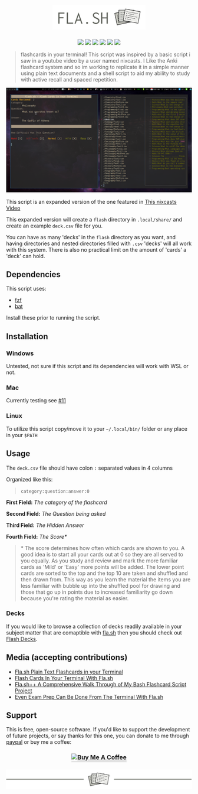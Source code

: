 <!-- Header & Preview Image -->
<h1 align="center">
<img src="/img/flashheader.png" height="50%" width="50%">
</h1>

<!-- Shields -->
<p align="center">
<a href="https://github.com/tallguyjenks/fla.sh/blob/master/LICENSE"><img src="https://img.shields.io/static/v1.svg?style=flat&label=License&message=MIT&logoColor=eceff4&logo=github&colorA=black&colorB=green"/></a>
<a href="https://img.shields.io/travis/tallguyjenks/fla.sh/master"><img src="https://img.shields.io/travis/tallguyjenks/fla.sh/master"></a>
<a href="https://github.com/tallguyjenks/fla.sh/releases/tag/v1.0"><img src="https://img.shields.io/github/downloads/tallguyjenks/fla.sh/v1.0/total?label=Downloads"></a>
<img src="https://img.shields.io/github/commit-activity/m/tallguyjenks/fla.sh">
<a href="https://github.com/tallguyjenks/fla.sh/graphs/contributors"><img src="https://img.shields.io/github/contributors/tallguyjenks/fla.sh"></a>
<img src="https://img.shields.io/github/v/release/tallguyjenks/fla.sh">
  

</p>

<!-- Description -->
> flashcards in your terminal! This script was inspired by a basic script i saw in a youtube video by a user named nixcasts. I Like the Anki flashcard system and so im working to replicate it in a simple manner using plain text documents and a shell script to aid my ability to study with active recall and spaced repetition.

![Preview of fla.sh](./img/flash_preview.png)

This script is an expanded version of the one featured in [This nixcasts Video](https://www.youtube.com/watch?v=lX8jqo70r1I)

This expanded version will create a `flash` directory in `.local/share/` and create an example `deck.csv` file for you.

You can have as many 'decks' in the `flash` directory as you want, and having directories and nested directories filled with `.csv` 'decks' will all work with this system. There is also no practical limit on the amount of 'cards' a 'deck' can hold.

## Dependencies

This script uses:

- [fzf](https://github.com/junegunn/fzf)
- [bat](https://github.com/sharkdp/bat)

Install these prior to running the script.

## Installation

### Windows

Untested, not sure if this script and its dependencies will work with WSL or not.

### Mac

Currently testing see [#11](https://github.com/tallguyjenks/fla.sh/issues/11)

### Linux

To utilize this script copy/move it to your `~/.local/bin/` folder or any place in your `$PATH`

## Usage

The `deck.csv` file should have colon `:` separated values in 4 columns

Organized like this:

> `category:question:answer:0`

**First Field:** _The category of the flashcard_

**Second Field:** _The Question being asked_

**Third Field:** _The Hidden Answer_

**Fourth Field:** _The Score*_

> \* The score determines how often which cards are shown to you. A good idea is to start all your cards out at 0 so they are all served to you equally. As you study and review and mark the more familiar cards as 'Mild' or 'Easy' more points will be added. The lower point cards are sorted to the top and the top 10 are taken and shuffled and then drawn from. This way as you learn the material the items you are less familiar with bubble up into the shuffled pool for drawing and those that go up in points due to increased familiarity go down because you're rating the material as easier.

### Decks

If you would like to browse a collection of decks readily available in your subject matter that are comaptible with [fla.sh](https://github.com/tallguyjenks/fla.sh) then you should check out [Flash Decks](https://github.com/tallguyjenks/Flash-Decks).

## Media (accepting contributions)

- [Fla.sh Plain Text Flashcards in your Terminal](https://www.youtube.com/watch?v=DbakjEAc_MU)
- [Flash Cards In Your Terminal With Fla.sh](https://www.youtube.com/watch?v=KEWhOzDCfLg)
- [Fla.sh++ A Comprehensive Walk Through of My Bash Flashcard Script Project](https://www.youtube.com/watch?v=nPNPXEh6BUA)
- [Even Exam Prep Can Be Done From The Terminal With Fla.sh](https://www.youtube.com/watch?v=RJ094P7wxaU)


## Support

This is free, open-source software. If you'd like to support the development of future projects, or say thanks for this one, you can donate to me through [paypal](https://www.paypal.me/tallguyjenks) or buy me a coffee:

<!-- Buy me a coffee -->
<h3 align="center">
<a href="https://www.buymeacoffee.com/tallguyjenks" target="_blank"><img src="https://www.buymeacoffee.com/assets/img/custom_images/orange_img.png" alt="Buy Me A Coffee" style="height: 41px !important;width: 174px !important;box-shadow: 0px 3px 2px 0px rgba(190, 190, 190, 0.5) !important;-webkit-box-shadow: 0px 3px 2px 0px rgba(190, 190, 190, 0.5) !important;" ></a>
</h3>
<!-- Footer Image -->
<h3 align="center">
<img src="/img/flashfooter.png">
</h3>

